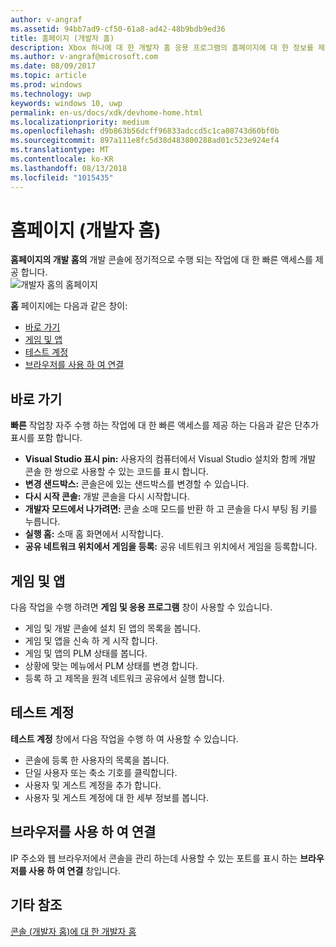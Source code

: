```yaml
---
author: v-angraf
ms.assetid: 94bb7ad9-cf50-61a8-ad42-48b9bdb9ed36
title: 홈페이지 (개발자 홈)
description: Xbox 하나에 대 한 개발자 홈 응용 프로그램의 홈페이지에 대 한 정보를 제공합니다.
ms.author: v-angraf@microsoft.com
ms.date: 08/09/2017
ms.topic: article
ms.prod: windows
ms.technology: uwp
keywords: windows 10, uwp
permalink: en-us/docs/xdk/devhome-home.html
ms.localizationpriority: medium
ms.openlocfilehash: d9b863b56dcff96833adccd5c1ca08743d60bf0b
ms.sourcegitcommit: 897a111e8fc5d38d483800288ad01c523e924ef4
ms.translationtype: MT
ms.contentlocale: ko-KR
ms.lasthandoff: 08/13/2018
ms.locfileid: "1015435"
---
```

# <a name="home-page-dev-home"></a>홈페이지 (개발자 홈)
   
  
**홈페이지의 개발 홈의** 개발 콘솔에 정기적으로 수행 되는 작업에 대 한 빠른 액세스를 제공 합니다.   
 ![개발자 홈의 홈페이지](images/devhome_home.png)   
  
**홈** 페이지에는 다음과 같은 창이:   
 
   *  [바로 가기](#ID4EEB)  
   *  [게임 및 앱](#ID4EPC)  
   *  [테스트 계정](#ID4EQD)  
   *  [브라우저를 사용 하 여 연결](#ID4EFE)  

 
<a id="ID4EEB"></a>

   

## <a name="quick-actions"></a>바로 가기  
   
  
**빠른** 작업창 자주 수행 하는 작업에 대 한 빠른 액세스를 제공 하는 다음과 같은 단추가 표시를 포함 합니다.   
 
   *  **Visual Studio 표시 pin:** 사용자의 컴퓨터에서 Visual Studio 설치와 함께 개발 콘솔 한 쌍으로 사용할 수 있는 코드를 표시 합니다.   
   *  **변경 샌드박스:** 콘솔은에 있는 샌드박스를 변경할 수 있습니다.   
   *  **다시 시작 콘솔:** 개발 콘솔을 다시 시작합니다.   
   *  **개발자 모드에서 나가려면:** 콘솔 소매 모드를 반환 하 고 콘솔을 다시 부팅 됨 키를 누릅니다.   
   *  **실행 홈:** 소매 홈 화면에서 시작합니다.   
   *  **공유 네트워크 위치에서 게임을 등록:** 공유 네트워크 위치에서 게임을 등록합니다.   

  
<a id="ID4EPC"></a>

   

## <a name="games--apps"></a>게임 및 앱   
   
  
다음 작업을 수행 하려면 **게임 및 응용 프로그램** 창이 사용할 수 있습니다.   
 
   *  게임 및 개발 콘솔에 설치 된 앱의 목록을 봅니다.  
   *  게임 및 앱을 신속 하 게 시작 합니다.  
   *  게임 및 앱의 PLM 상태를 봅니다.  
   *  상황에 맞는 메뉴에서 PLM 상태를 변경 합니다.  
   *  등록 하 고 제목을 원격 네트워크 공유에서 실행 합니다.

  
<a id="ID4EQD"></a>

   

## <a name="test-accounts"></a>테스트 계정  
   
  
**테스트 계정** 창에서 다음 작업을 수행 하 여 사용할 수 있습니다.   
 
   *  콘솔에 등록 한 사용자의 목록을 봅니다.  
   *  단일 사용자 또는 축소 기호를 클릭합니다.  
   *  사용자 및 게스트 계정을 추가 합니다.  
   *  사용자 및 게스트 계정에 대 한 세부 정보를 봅니다.  

  
<a id="ID4EFE"></a>

   

## <a name="connect-with-your-browser"></a>브라우저를 사용 하 여 연결  
   
  
IP 주소와 웹 브라우저에서 콘솔을 관리 하는데 사용할 수 있는 포트를 표시 하는 **브라우저를 사용 하 여 연결** 창입니다.   
  
<a id="ID4EPE"></a>

   

## <a name="see-also"></a>기타 참조  
 [콘솔 (개발자 홈)에 대 한 개발자 홈](dev-home.md)

  